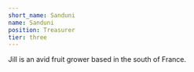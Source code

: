 ```yaml
---
short_name: Sanduni
name: Sanduni
position: Treasurer
tier: three
---
```

Jill is an avid fruit grower based in the south of France.